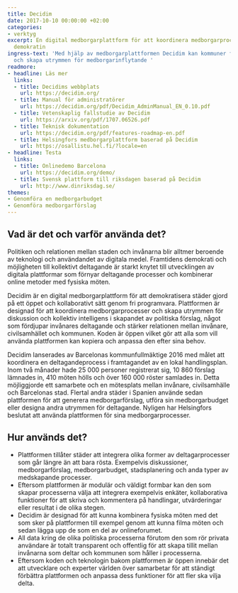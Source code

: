 ```yaml
---
title: Decidim
date: 2017-10-10 00:00:00 +02:00
categories:
- verktyg
excerpt: En digital medborgarplattform för att koordinera medborgarprocesser och fördjupa
  demokratin
ingress-text: 'Med hjälp av medborgarplattformen Decidim kan kommuner faciltera medborgarprocesser
  och skapa utrymmen för medborgarinflytande '
readmore:
- headline: Läs mer
  links:
  - title: Decidims webbplats
    url: https://decidim.org/
  - title: Manual för administratörer
    url: https://decidim.org/pdf/Decidim_AdminManual_EN_0.10.pdf
  - title: Vetenskaplig fallstudie av Decidim
    url: https://arxiv.org/pdf/1707.06526.pdf
  - title: Teknisk dokumentation
    url: https://decidim.org/pdf/features-roadmap-en.pdf
  - title: Helsingfors medborgarplattform baserad på Decidim
    url: https://osallistu.hel.fi/?locale=en
- headline: Testa
  links:
  - title: Onlinedemo Barcelona
    url: https://decidim.org/demo/
  - title: Svensk plattform till riksdagen baserad på Decidim
    url: http://www.dinriksdag.se/
themes:
- Genomföra en medborgarbudget
- Genomföra medborgarförslag
---
```


## Vad är det och varför använda det?
Politiken och relationen mellan staden och invånarna blir alltmer beroende av teknologi och användandet av digitala medel. Framtidens demokrati och möjligheten till kollektivt deltagande är starkt knytet till utvecklingen av digitala plattformar som förnyar deltagande processer och kombinerar online metoder med fysiska möten. 

Decidim är en digital medborgarplattform för att demokratisera städer gjord på ett öppet och kollaborativt sätt genom fri programvara. Plattformen är designad för att koordinera medborgarprocesser och skapa utrymmen för diskussion och kollektiv intelligens i skapandet av politiska förslag, något som fördjupar invånares deltagande och stärker relationen mellan invånare, civilsamhället och kommunen. Koden är öppen vilket gör att alla som vill använda plattformen kan kopiera och anpassa den efter sina behov. 

Decidim lanserades av Barcelonas kommunfullmäktige 2016 med målet att koordinera en deltagandeprocess i framtagandet av en lokal handlingsplan. Inom två månader hade 25 000 personer registrerat sig, 10 860 förslag lämnades in, 410 möten hölls och över 160 000 röster samlades in. Detta möjliggjorde ett samarbete och en mötesplats mellan invånare, civilsamhälle och Barcelonas stad. Flertal andra städer i Spanien använde sedan plattformen för att generera medborgarförslag, utföra sin medborgarbudget eller designa andra utrymmen för deltagande. Nyligen har Helsingfors beslutat att använda plattformen för sina medborgarprocesser.

## Hur används det?
* Plattformen tillåter städer att integrera olika former av deltagarprocesser som går längre än att bara rösta. Exempelvis diskussioner, medborgarförslag, medborgarbudget, stadsplanering och anda typer av medskapande processer.
* Eftersom plattformen är modulär och väldigt formbar kan den som skapar processerna välja att integrera exempelvis enkäter, kollaborativa funktioner för att skriva och kommentera på handlingar, utvärderingar eller resultat i de olika stegen.
* Decidim är designad för att kunna kombinera fysiska möten med det som sker på plattformen till exempel genom att kunna filma möten och sedan lägga upp de som en del av onlineforumet.
* All data kring de olika politiska processerna förutom den som rör privata användare är totalt transparent och offentlig för att skapa tillit mellan invånarna som deltar och kommunen som håller i processerna.
* Eftersom koden och teknologin bakom plattformen är öppen innebär det att utvecklare och experter världen över samarbetar för att ständigt förbättra plattformen och anpassa dess funktioner för att fler ska vilja delta.
